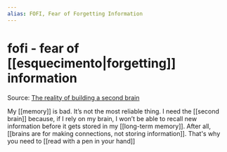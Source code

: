 ```yaml
---
alias: FOFI, Fear of Forgetting Information
---
```

# fofi - fear of [[esquecimento|forgetting]] information
Source: [The reality of building a second brain](https://youtu.be/Ths2q6MVzyU)

My [[memory]] is bad. It’s not the most reliable thing. I need the [[second brain]] because, if I rely on my brain, I won’t be able to recall new information before it gets stored in my [[long-term memory]]. After all, [[brains are for making connections, not storing information]]. That's why you need to [[read with a pen in your hand]]